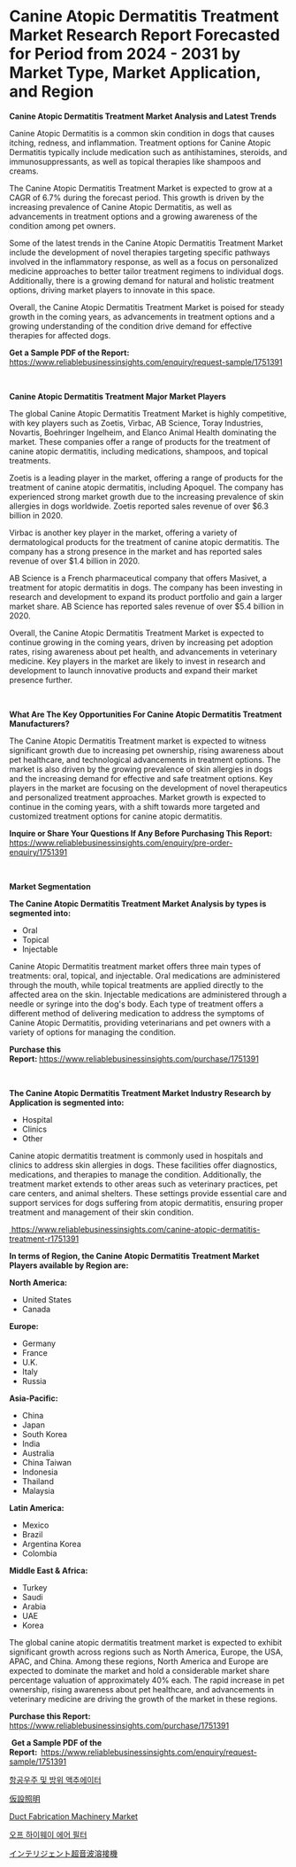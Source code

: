 <p><h1>Canine Atopic Dermatitis Treatment Market Research Report Forecasted for Period from 2024 -  2031 by Market Type, Market Application, and Region</h1></p><p><strong>Canine Atopic Dermatitis Treatment Market Analysis and Latest Trends</strong></p>
<p><p>Canine Atopic Dermatitis is a common skin condition in dogs that causes itching, redness, and inflammation. Treatment options for Canine Atopic Dermatitis typically include medication such as antihistamines, steroids, and immunosuppressants, as well as topical therapies like shampoos and creams.</p><p>The Canine Atopic Dermatitis Treatment Market is expected to grow at a CAGR of 6.7% during the forecast period. This growth is driven by the increasing prevalence of Canine Atopic Dermatitis, as well as advancements in treatment options and a growing awareness of the condition among pet owners.</p><p>Some of the latest trends in the Canine Atopic Dermatitis Treatment Market include the development of novel therapies targeting specific pathways involved in the inflammatory response, as well as a focus on personalized medicine approaches to better tailor treatment regimens to individual dogs. Additionally, there is a growing demand for natural and holistic treatment options, driving market players to innovate in this space.</p><p>Overall, the Canine Atopic Dermatitis Treatment Market is poised for steady growth in the coming years, as advancements in treatment options and a growing understanding of the condition drive demand for effective therapies for affected dogs.</p></p>
<p><strong>Get a Sample PDF of the Report:&nbsp;</strong> <a href="https://www.reliablebusinessinsights.com/enquiry/request-sample/1751391">https://www.reliablebusinessinsights.com/enquiry/request-sample/1751391</a></p>
<p>&nbsp;</p>
<p><strong>Canine Atopic Dermatitis Treatment Major Market Players</strong></p>
<p><p>The global Canine Atopic Dermatitis Treatment Market is highly competitive, with key players such as Zoetis, Virbac, AB Science, Toray Industries, Novartis, Boehringer Ingelheim, and Elanco Animal Health dominating the market. These companies offer a range of products for the treatment of canine atopic dermatitis, including medications, shampoos, and topical treatments.</p><p>Zoetis is a leading player in the market, offering a range of products for the treatment of canine atopic dermatitis, including Apoquel. The company has experienced strong market growth due to the increasing prevalence of skin allergies in dogs worldwide. Zoetis reported sales revenue of over $6.3 billion in 2020.</p><p>Virbac is another key player in the market, offering a variety of dermatological products for the treatment of canine atopic dermatitis. The company has a strong presence in the market and has reported sales revenue of over $1.4 billion in 2020.</p><p>AB Science is a French pharmaceutical company that offers Masivet, a treatment for atopic dermatitis in dogs. The company has been investing in research and development to expand its product portfolio and gain a larger market share. AB Science has reported sales revenue of over $5.4 billion in 2020.</p><p>Overall, the Canine Atopic Dermatitis Treatment Market is expected to continue growing in the coming years, driven by increasing pet adoption rates, rising awareness about pet health, and advancements in veterinary medicine. Key players in the market are likely to invest in research and development to launch innovative products and expand their market presence further.</p></p>
<p>&nbsp;</p>
<p><strong>What Are The Key Opportunities For Canine Atopic Dermatitis Treatment Manufacturers?</strong></p>
<p><p>The Canine Atopic Dermatitis Treatment market is expected to witness significant growth due to increasing pet ownership, rising awareness about pet healthcare, and technological advancements in treatment options. The market is also driven by the growing prevalence of skin allergies in dogs and the increasing demand for effective and safe treatment options. Key players in the market are focusing on the development of novel therapeutics and personalized treatment approaches. Market growth is expected to continue in the coming years, with a shift towards more targeted and customized treatment options for canine atopic dermatitis.</p></p>
<p><strong>Inquire or Share Your Questions If Any Before Purchasing This Report:</strong> <a href="https://www.reliablebusinessinsights.com/enquiry/pre-order-enquiry/1751391">https://www.reliablebusinessinsights.com/enquiry/pre-order-enquiry/1751391</a></p>
<p>&nbsp;</p>
<p><strong>Market Segmentation</strong></p>
<p><strong>The Canine Atopic Dermatitis Treatment Market Analysis by types is segmented into:</strong></p>
<p><ul><li>Oral</li><li>Topical</li><li>Injectable</li></ul></p>
<p><p>Canine Atopic Dermatitis treatment market offers three main types of treatments: oral, topical, and injectable. Oral medications are administered through the mouth, while topical treatments are applied directly to the affected area on the skin. Injectable medications are administered through a needle or syringe into the dog's body. Each type of treatment offers a different method of delivering medication to address the symptoms of Canine Atopic Dermatitis, providing veterinarians and pet owners with a variety of options for managing the condition.</p></p>
<p><strong>Purchase this Report:&nbsp;</strong><a href="https://www.reliablebusinessinsights.com/purchase/1751391">https://www.reliablebusinessinsights.com/purchase/1751391</a></p>
<p>&nbsp;</p>
<p><strong>The Canine Atopic Dermatitis Treatment Market Industry Research by Application is segmented into:</strong></p>
<p><ul><li>Hospital</li><li>Clinics</li><li>Other</li></ul></p>
<p><p>Canine atopic dermatitis treatment is commonly used in hospitals and clinics to address skin allergies in dogs. These facilities offer diagnostics, medications, and therapies to manage the condition. Additionally, the treatment market extends to other areas such as veterinary practices, pet care centers, and animal shelters. These settings provide essential care and support services for dogs suffering from atopic dermatitis, ensuring proper treatment and management of their skin condition.</p></p>
<p><a href="https://www.reliablebusinessinsights.com/canine-atopic-dermatitis-treatment-r1751391">&nbsp;https://www.reliablebusinessinsights.com/canine-atopic-dermatitis-treatment-r1751391</a></p>
<p><strong>In terms of Region, the Canine Atopic Dermatitis Treatment Market Players available by Region are:</strong></p>
<p>
    <p> <strong> North America: </strong>
        <ul>
            <li>United States</li>
            <li>Canada</li>
        </ul>
        </p> 
    <p> <strong> Europe: </strong>
        <ul>
            <li>Germany</li>
            <li>France</li>
            <li>U.K.</li>
            <li>Italy</li>
            <li>Russia</li>
        </ul>
        </p> 
    <p> <strong> Asia-Pacific: </strong>
        <ul>
            <li>China</li>
            <li>Japan</li>
            <li>South Korea</li>
            <li>India</li>
            <li>Australia</li>
            <li>China Taiwan</li>
            <li>Indonesia</li>
            <li>Thailand</li>
            <li>Malaysia</li>
        </ul>
        </p> 
    <p> <strong> Latin America: </strong>
        <ul>
            <li>Mexico</li>
            <li>Brazil</li>
            <li>Argentina Korea</li>
            <li>Colombia</li>
        </ul>
        </p> 
    <p> <strong> Middle East & Africa: </strong>
        <ul>
            <li>Turkey</li>
            <li>Saudi</li>
            <li>Arabia</li>
            <li>UAE</li>
            <li>Korea</li>
        </ul>
    </p>
    </p>
<p><p>The global canine atopic dermatitis treatment market is expected to exhibit significant growth across regions such as North America, Europe, the USA, APAC, and China. Among these regions, North America and Europe are expected to dominate the market and hold a considerable market share percentage valuation of approximately 40% each. The rapid increase in pet ownership, rising awareness about pet healthcare, and advancements in veterinary medicine are driving the growth of the market in these regions.</p></p>
<p><strong>Purchase this Report: </strong><a href="https://www.reliablebusinessinsights.com/purchase/1751391">https://www.reliablebusinessinsights.com/purchase/1751391</a></p>
<p>&nbsp;<strong>Get a Sample PDF of the Report:&nbsp;&nbsp;</strong><a href="https://www.reliablebusinessinsights.com/enquiry/request-sample/1751391">https://www.reliablebusinessinsights.com/enquiry/request-sample/1751391</a></p>
<p><strong></strong></p>
<p><p><a href="https://github.com/Maeennan456456/Market-Research-Report-List-2/blob/main/7575157179183.md">항공우주 및 방위 액추에이터</a></p><p><a href="https://github.com/dathomson6534/Market-Research-Report-List-2/blob/main/8384882166023.md">仮設照明</a></p><p><a href="https://github.com/sardarp081/Market-Research-Report-List-1/blob/main/duct-fabrication-machinery-market.md">Duct Fabrication Machinery Market</a></p><p><a href="https://github.com/vsap75a286l/Market-Research-Report-List-2/blob/main/8372581179182.md">오프 하이웨이 에어 필터</a></p><p><a href="https://github.com/BoydYundt1/Market-Research-Report-List-2/blob/main/5770460166024.md">インテリジェント超音波溶接機</a></p></p>